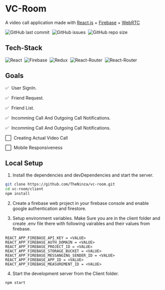 # VC-Room

A video call application made with [React.js](https://reactjs.org/) + [Firebase](https://firebase.google.com/) + [WebRTC](https://webrtc.org/)

![GitHub last commit](https://img.shields.io/github/last-commit/theninza/vc-room?style=for-the-badge)&nbsp;
![GitHub issues](https://img.shields.io/github/issues/theninza/vc-room?style=for-the-badge)&nbsp;
![GitHub repo size](https://img.shields.io/github/repo-size/theninza/vc-room?style=for-the-badge)

## Tech-Stack

![React](https://img.shields.io/badge/React-05122A?style=for-the-badge&logo=react)&nbsp;
![Firebase](https://img.shields.io/badge/-Firebase-05122A?style=for-the-badge&logo=firebase)&nbsp;
![Redux](https://img.shields.io/badge/Redux-05122A?style=for-the-badge&logo=redux)&nbsp;
![React-Router](https://img.shields.io/badge/React_Router-05122A?style=for-the-badge&logo=react-router)&nbsp;
![React-Router](https://img.shields.io/badge/Material--UI-05122A?style=for-the-badge&logo=material-ui)&nbsp;

## Goals

:white_check_mark: &nbsp;User SignIn.

:white_check_mark: &nbsp;Friend Request.

:white_check_mark: &nbsp;Friend List.

:white_check_mark: &nbsp;Incomming Call And Outgoing Call Notifications.

:white_check_mark: &nbsp;Incomming Call And Outgoing Call Notifications.

:white_large_square: &nbsp;Creating Actual Video Call

:white_large_square: &nbsp;Mobile Responsiveness

## Local Setup

1. Install the dependencies and devDependencies and start the server.

```sh
git clone https://github.com/TheNinza/vc-room.git
cd vc-room/client
npm install
```

2. Create a firebase web project in your firebase console and enable google authentication and firestore.

3. Setup environment variables. Make Sure you are in the client folder and create .env file there with following vairables and their values from firebase.

```env
REACT_APP_FIREBASE_API_KEY = <VALUE>
REACT_APP_FIREBASE_AUTH_DOMAIN = <VALUE>
REACT_APP_FIREBASE_PROJECT_ID = <VALUE>
REACT_APP_FIREBASE_STORAGE_BUCKET = <VALUE>
REACT_APP_FIREBASE_MESSANGING_SENDER_ID = <VALUE>
REACT_APP_FIREBASE_APP_ID = <VALUE>
REACT_APP_FIREBASE_MEASUREMENT_ID = <VALUE>
```

4. Start the development server from the Client folder.

```sh
npm start
```
